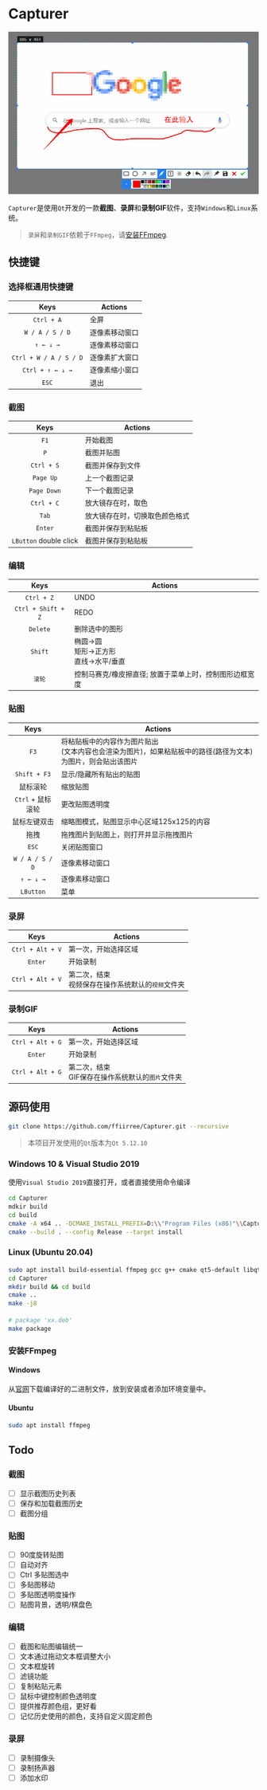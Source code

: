 # Capturer

![image](/capturer.png)


`Capturer`是使用`Qt`开发的一款**截图**、**录屏**和**录制GIF**软件，支持`Windows`和`Linux`系统。
> `录屏`和`录制GIF`依赖于`FFmpeg`，请[安装FFmpeg](#安装FFmpeg).

## 快捷键

### 选择框通用快捷键

Keys | Actions
:-:|---
`Ctrl + A`              | 全屏
`W / A / S / D`         | 逐像素移动窗口
`↑ ← ↓ →`               | 逐像素移动窗口
`Ctrl + W / A / S / D`  | 逐像素扩大窗口
`Ctrl + ↑ ← ↓ →`        | 逐像素缩小窗口
`ESC`                   | 退出

### 截图

Keys | Actions
:-:|---
`F1`                    | 开始截图
`P`                     | 截图并贴图
`Ctrl + S`              | 截图并保存到文件
`Page Up`               | 上一个截图记录
`Page Down`             | 下一个截图记录
`Ctrl + C`              | 放大镜存在时，取色
`Tab`                   | 放大镜存在时，切换取色颜色格式
`Enter`                 | 截图并保存到粘贴板
`LButton` double click  | 截图并保存到粘贴板

### 编辑

Keys | Actions
:-:|---
`Ctrl + Z`              | UNDO
`Ctrl + Shift + Z`      | REDO
`Delete`                | 删除选中的图形
`Shift`                 | 椭圆->圆<br>矩形->正方形<br>直线->水平/垂直
`滚轮`                  | 控制马赛克/橡皮擦直径; 放置于菜单上时，控制图形边框宽度

### 贴图

Keys | Actions
:-:|---
`F3`            | 将粘贴板中的内容作为图片贴出<br>(文本内容也会渲染为图片)，如果粘贴板中的路径(路径为文本)为图片，则会贴出该图片
`Shift + F3`    | 显示/隐藏所有贴出的贴图
鼠标滚轮         | 缩放贴图
`Ctrl` + 鼠标滚轮| 更改贴图透明度
鼠标左键双击     | 缩略图模式，贴图显示中心区域125x125的内容
拖拽            | 拖拽图片到贴图上，则打开并显示拖拽图片
`ESC`           | 关闭贴图窗口
`W / A / S / D` | 逐像素移动窗口
`↑ ← ↓ →`       | 逐像素移动窗口
`LButton`       | 菜单

### 录屏

Keys | Actions
:-:|---
`Ctrl + Alt + V`    | 第一次，开始选择区域
`Enter`             | 开始录制
`Ctrl + Alt + V`    | 第二次，结束 <br> 视频保存在操作系统默认的`视频`文件夹

### 录制GIF

Keys | Actions
:-:|---
`Ctrl + Alt + G`    | 第一次，开始选择区域
`Enter`             | 开始录制
`Ctrl + Alt + G`    | 第二次，结束 <br> GIF保存在操作系统默认的`图片`文件夹

## 源码使用


```bash
git clone https://github.com/ffiirree/Capturer.git --recursive
```

> 本项目开发使用的`Qt`版本为`Qt 5.12.10`

### Windows 10 & Visual Studio 2019

使用`Visual Studio 2019`直接打开，或者直接使用命令编译

```bash
cd Capturer
mdkir build
cd build
cmake -A x64 .. -DCMAKE_INSTALL_PREFIX=D:\\"Program Files (x86)"\\Capturer
cmake --build . --config Release --target install
```

### Linux (Ubuntu 20.04)

```bash
sudo apt install build-essential ffmpeg gcc g++ cmake qt5-default libqt5x11extras5-dev qttools5-dev qttools5-dev-tools
cd Capturer
mkdir build && cd build
cmake ..
make -j8

# package 'xx.deb'
make package
```

### 安装FFmpeg

#### Windows

从[官网](https://ffmpeg.zeranoe.com/builds/)下载编译好的二进制文件，放到安装或者添加环境变量中。

#### Ubuntu

``` bash
sudo apt install ffmpeg
```

## Todo

### 截图

- [ ] 显示截图历史列表
- [ ] 保存和加载截图历史
- [ ] 截图分组

### 贴图

- [ ] 90度旋转贴图
- [ ] 自动对齐
- [ ] Ctrl 多贴图选中
- [ ] 多贴图移动
- [ ] 多贴图透明度操作
- [ ] 贴图背景，透明/棋盘色

### 编辑

- [ ] 截图和贴图编辑统一
- [ ] 文本通过拖动文本框调整大小
- [ ] 文本框旋转
- [ ] 滤镜功能
- [ ] 复制粘贴元素
- [ ] 鼠标中键控制颜色透明度
- [ ] 提供推荐颜色组，更好看
- [ ] 记忆历史使用的颜色，支持自定义固定颜色

### 录屏

- [ ] 录制摄像头
- [ ] 录制扬声器
- [ ] 添加水印
